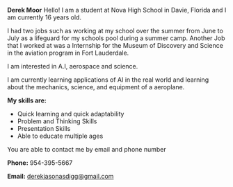 **Derek Moor**
Hello!
I am a student at Nova High School in Davie, Florida and I am currently 16 years old.

I had two jobs such as working at my school over the summer from June to July as a 	lifeguard for my schools pool during a summer camp. Another Job that I worked at was a Internship for the Museum of Discovery and Science in the aviation program in Fort Lauderdale. 

I am interested in A.I, aerospace and science.

I am currently learning applications of AI in the real world and learning about the mechanics, science, and equipment of a aeroplane.


**My skills are:**
- Quick learning and quick adaptability 
- Problem and Thinking Skills
- Presentation Skills
- Able to educate multiple ages


You are able to contact me by email and phone number

**Phone:** 954-395-5667

**Email:** derekjasonasdigg@gmail.com
